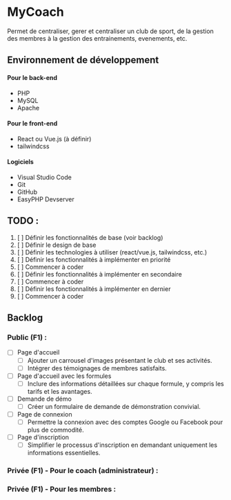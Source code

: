 # MyCoach

Permet de centraliser, gerer et centraliser un club de sport, de la gestion des membres à la gestion des entrainements, evenements, etc.

## Environnement de développement
#### Pour le back-end
- PHP
- MySQL
- Apache

#### Pour le front-end
- React ou Vue.js (à définir)
- tailwindcss

#### Logiciels
- Visual Studio Code
- Git
- GitHub
- EasyPHP Devserver


## TODO :

1. [ ] Définir les fonctionnalités de base (voir backlog)
2. [ ] Définir le design de base
3. [ ] Définir les technologies à utiliser (react/vue.js, tailwindcss, etc.)
4. [ ] Définir les fonctionnalités à implémenter en priorité
5. [ ] Commencer à coder
6. [ ] Définir les fonctionnalités à implémenter en secondaire
7. [ ] Commencer à coder
8. [ ] Définir les fonctionnalités à implémenter en dernier
9. [ ] Commencer à coder



## Backlog
### Public (**F1**) :
- [ ] Page d'accueil
  - [ ] Ajouter un carrousel d'images présentant le club et ses activités.
  - [ ] Intégrer des témoignages de membres satisfaits.
- [ ] Page d'accueil avec les formules
  - [ ] Inclure des informations détaillées sur chaque formule, y compris les tarifs et les avantages.
- [ ] Demande de démo
  - [ ] Créer un formulaire de demande de démonstration convivial.
- [ ] Page de connexion
  - [ ] Permettre la connexion avec des comptes Google ou Facebook pour plus de commodité.
- [ ] Page d'inscription
  - [ ] Simplifier le processus d'inscription en demandant uniquement les informations essentielles.

### Privée (**F1**) - Pour le coach (administrateur) :

### Privée (**F1**) - Pour les membres :
